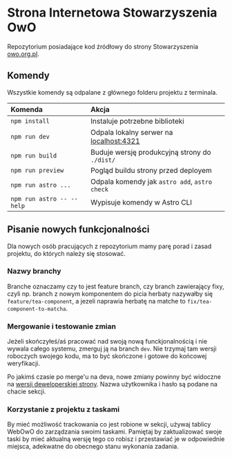 # Strona Internetowa Stowarzyszenia OwO

Repozytorium posiadające kod źródłowy do strony Stowarzyszenia [owo.org.pl](https://owo.org.pl).

## Komendy
Wszystkie komendy są odpalane z głównego folderu projektu z terminala.

| Komenda                   | Akcja                                                    |
| :------------------------ | :--------------------------------------------------------|
| `npm install`             | Instaluje potrzebne biblioteki                           |
| `npm run dev`             | Odpala lokalny serwer na [localhost:4321](localhost:4321)|
| `npm run build`           | Buduje wersję produkcyjną strony do `./dist/`            |
| `npm run preview`         | Pogląd buildu strony przed deployem                      |
| `npm run astro ...`       | Odpala komendy jak `astro add`, `astro check`            |
| `npm run astro -- --help` | Wypisuje komendy w Astro CLI                             |

## Pisanie nowych funkcjonalności

Dla nowych osób pracujących z repozytorium mamy parę porad i zasad projektu, do których należy się stosować.

### Nazwy branchy

Branche oznaczamy czy to jest feature branch, czy branch zawierający fixy, czyli np. branch z nowym komponentem do picia herbaty nazywałby się `feature/tea-component`, a jezeli naprawia herbatę na matche to `fix/tea-component-to-matcha`.

### Mergowanie i testowanie zmian

Jeżeli skończyłeś/aś pracować nad swoją nową funckjonalnością i nie wywala całego systemu, zmerguj ją na branch `dev`. Nie trzymaj tam wersji roboczych swojego kodu, ma to być skończone i gotowe do końcowej weryfikacji.

Po jakimś czasie po merge'u na deva, nowe zmiany powinny być widoczne na [wersji deweloperskiej strony](https://mld.owo.org.pl/). Nazwa użytkownika i hasło są podane na chacie sekcji.

### Korzystanie z projektu z taskami

By mieć możliwość trackowania co jest robione w sekcji, używaj tablicy WebOwO do zarządzania swoimi taskami. Pamiętaj by zaktualizować swoje taski by mieć aktualną wersję tego co robisz i przestawiać je w odpowiednie miejsca, adekwatne do obecnego stanu wykonania zadania.